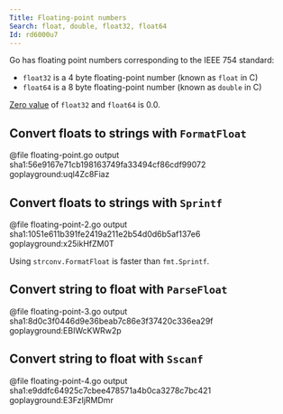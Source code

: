 ```yaml
---
Title: Floating-point numbers
Search: float, double, float32, float64
Id: rd6000u7
---
```

Go has floating point numbers corresponding to the IEEE 754 standard:
* `float32` is a 4 byte floating-point number (known as `float` in C)
* `float64` is a 8 byte floating-point number (known as `double` in C)

[Zero value](a-6069) of `float32` and `float64` is 0.0.

## Convert floats to strings with `FormatFloat`

@file floating-point.go output sha1:56e9167e71cb198163749fa33494cf86cdf99072 goplayground:uql4Zc8Fiaz

## Convert floats to strings with `Sprintf`

@file floating-point-2.go output sha1:1051e611b391fe2419a211e2b54d0d6b5af137e6 goplayground:x25ikHfZM0T

Using `strconv.FormatFloat` is faster than `fmt.Sprintf`.

## Convert string to float with `ParseFloat`

@file floating-point-3.go output sha1:8d0c3f0446d9e36beab7c86e3f37420c336ea29f goplayground:EBIWcKWRw2p

## Convert string to float with `Sscanf`

@file floating-point-4.go output sha1:e9ddfc64925c7cbee478571a4b0ca3278c7bc421 goplayground:E3FzIjRMDmr

